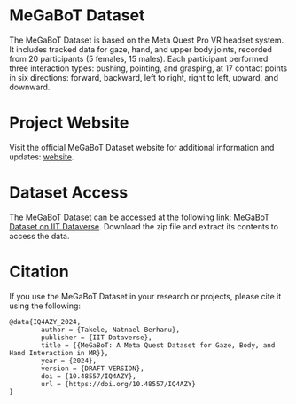 # MeGaBoT Dataset

The MeGaBoT Dataset is based on the Meta Quest Pro VR headset system. It includes tracked data for gaze, hand, and upper body joints, recorded from 20 participants (5 females, 15 males). Each participant performed three interaction types: pushing, pointing, and grasping, at 17 contact points in six directions: forward, backward, left to right, right to left, upward, and downward.


# Project Website

Visit the official MeGaBoT Dataset website for additional information and updates: [website](https://natnaelb7.github.io/MeGaBoT_Website/).

# Dataset Access

The MeGaBoT Dataset can be accessed at the following link: [MeGaBoT Dataset on IIT Dataverse](https://dataverse.iit.it/dataset.xhtml?persistentId=doi:10.48557/IQ4AZY&version=DRAFT). Download the zip file and extract its contents to access the data.

# Citation

If you use the MeGaBoT Dataset in your research or projects, please cite it using the following:

```
@data{IQ4AZY_2024,
        author = {Takele, Natnael Berhanu},
        publisher = {IIT Dataverse},
        title = {{MeGaBoT: A Meta Quest Dataset for Gaze, Body, and Hand Interaction in MR}},
        year = {2024},
        version = {DRAFT VERSION},
        doi = {10.48557/IQ4AZY},
        url = {https://doi.org/10.48557/IQ4AZY}
}
```
